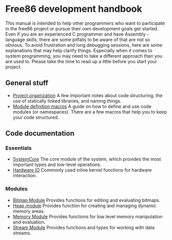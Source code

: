 # Free86 development handbook

This manual is intended to help other programmers who want to participate in the free86 project or pursue their own development goals get started. Even if you are an experienced C programmer and have Assembly -language skills, there are some pitfalls to be aware of that are not so obvious. To avoid frustration and long debugging sessions, here are some explanations that may help clarify things. Especially when it comes to system programming, you may need to take a different approach than you are used to. Please take the time to read up a little before you start your project.

## General stuff
- [Project organization](./General/ProjectOrganization.md) A few important notes about code structuring, the use of statically linked libraries, and naming things.
- [Module definition macros](./General/ModuleDefinition.md) A guide on how to define and use code modules (or namespaces). There are a few macros that help you to keep your code structured.


## Code documentation

### Essentials
- [SystemCore](./CodeDocs/SystemCore.md) The core module of the system, which provides the most important types and low-level operations.
- [Hardware IO](./CodeDocs/HardwareIO.md) Commonly used inline kernel functions for hardware interaction.

### Modules
- [Bitmap Module](./CodeDocs/BitmapModule.md) Provides functions for editing and evaluating bitmaps.
- [Heap module](./CodeDocs/HeapModule.md) Provides function for creating and managing dynamic memory areas.
- [Memory Module](./CodeDocs/MemoryModule.md) Provides functions for low level memory manipulation and evaluation.
- [Stream Module](./CodeDocs/StreamModule.md) Provides functions and types for working with data streams.

